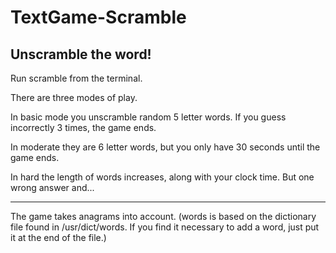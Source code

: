# TextGame-Scramble
Unscramble the word!
---
Run scramble from the terminal.

There are three modes of play.

In basic mode you unscramble random 5 letter words. If you guess incorrectly 3 times, the game ends.

In moderate they are 6 letter words, but you only have 30 seconds until the game ends.

In hard the length of words increases, along with your clock time. But one wrong answer and...

---

The game takes anagrams into account. 
(words is based on the dictionary file found in /usr/dict/words. If you find it necessary to add a word, just put it at the end of the file.)
